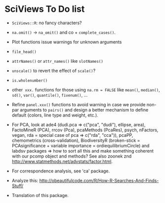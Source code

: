 # SciViews To Do list

- `SciViews::R`: no fancy characters?

- `na.omit()` -> `na_omit()` and co + `complete_cases()`.

- Plot functions issue warnings for unknown arguments

- `file_head()`

- `attrNames()` or `attr_names()` like `slotNames()`

- `unscale()` to revert the effect of `scale()`?

- `is.wholenumber()`

- other` xxx.` functions for those using `na.rm = FALSE` like `mean()`, `median()`, `sd()`, `var()`, `quantile()`, `fivenum()`, ...

- Refine `panel.xxx()` functions to avoid warning in case we provide non-par arguments to `pairs()` and design a better mechanism to define default (colors, line type and weight, etc.).

- For PCA, look at ade4 (dudi.pca => c("pca", "dudi"), ellipse, area), FactoMineR (PCA), rrcov (Pca), pcaMethods (PcaRes), psych, nFactors, vegan, rda = special case of pca => c("rda", "cca")), pcaPP, chemometrics (cross-validation), BiodiversityR (broken-stick = PCAsignificance + variable importance = ordiequilibriumCircle) and labdsv packages => how to sort all this and make something coherent with our pcomp object and methods? See also zoonek znd http://www.statmethods.net/advstats/factor.html.

- For correspondence analysis, see 'ca' package.

- Analyze this: http://obeautifulcode.com/R/How-R-Searches-And-Finds-Stuff/

- Translation of this package.
